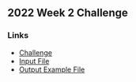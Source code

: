 ## 2022 Week 2 Challenge
### Links
 - [Challenge](https://preppindata.blogspot.com/2022/01/2022-week-2-prep-school-birthday-cakes.html)
 - [Input File](https://drive.google.com/file/d/1p8gt3cR3ATCeGK81pnT90x0a6dbCXst1/view)
 - [Output Example File](https://drive.google.com/file/d/13XzvSduJIrVh9n3PBHz3S2Nt66vb86UY/view)